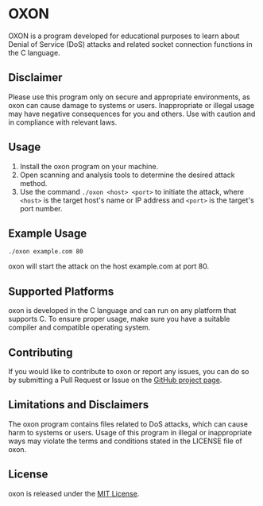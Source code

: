 # OXON

OXON is a program developed for educational purposes to learn about Denial of Service (DoS) attacks and related socket connection functions in the C language.

## Disclaimer

Please use this program only on secure and appropriate environments, as oxon can cause damage to systems or users. Inappropriate or illegal usage may have negative consequences for you and others. Use with caution and in compliance with relevant laws.

## Usage

1. Install the oxon program on your machine.
2. Open scanning and analysis tools to determine the desired attack method.
3. Use the command `./oxon <host> <port>` to initiate the attack, where `<host>` is the target host's name or IP address and `<port>` is the target's port number.

## Example Usage

```shell script
./oxon example.com 80
```

oxon will start the attack on the host example.com at port 80.

## Supported Platforms

oxon is developed in the C language and can run on any platform that supports C. To ensure proper usage, make sure you have a suitable compiler and compatible operating system.

## Contributing

If you would like to contribute to oxon or report any issues, you can do so by submitting a Pull Request or Issue on the [GitHub project page](link-to-github-page).

## Limitations and Disclaimers

The oxon program contains files related to DoS attacks, which can cause harm to systems or users. Usage of this program in illegal or inappropriate ways may violate the terms and conditions stated in the LICENSE file of oxon.

## License

oxon is released under the [MIT License](https://github.com/Thitikorn19132/oxon-ddos/blob/main/LICENSE).
